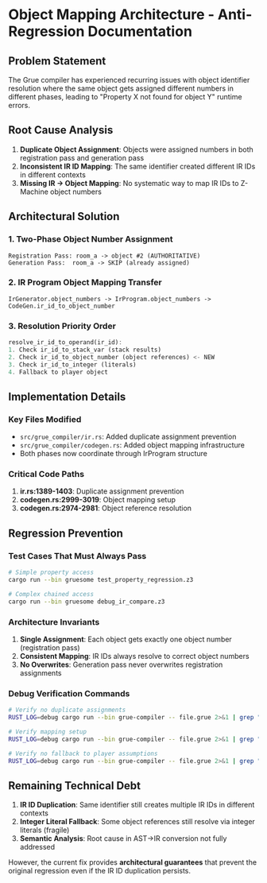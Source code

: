# Object Mapping Architecture - Anti-Regression Documentation

## Problem Statement
The Grue compiler has experienced recurring issues with object identifier resolution where the same object gets assigned different numbers in different phases, leading to "Property X not found for object Y" runtime errors.

## Root Cause Analysis
1. **Duplicate Object Assignment**: Objects were assigned numbers in both registration pass and generation pass
2. **Inconsistent IR ID Mapping**: The same identifier created different IR IDs in different contexts
3. **Missing IR → Object Mapping**: No systematic way to map IR IDs to Z-Machine object numbers

## Architectural Solution

### 1. Two-Phase Object Number Assignment
```
Registration Pass: room_a -> object #2 (AUTHORITATIVE)
Generation Pass:  room_a -> SKIP (already assigned)
```

### 2. IR Program Object Mapping Transfer
```
IrGenerator.object_numbers -> IrProgram.object_numbers -> CodeGen.ir_id_to_object_number
```

### 3. Resolution Priority Order
```rust
resolve_ir_id_to_operand(ir_id):
1. Check ir_id_to_stack_var (stack results)
2. Check ir_id_to_object_number (object references) <- NEW
3. Check ir_id_to_integer (literals)  
4. Fallback to player object
```

## Implementation Details

### Key Files Modified
- `src/grue_compiler/ir.rs`: Added duplicate assignment prevention
- `src/grue_compiler/codegen.rs`: Added object mapping infrastructure
- Both phases now coordinate through IrProgram structure

### Critical Code Paths
1. **ir.rs:1389-1403**: Duplicate assignment prevention
2. **codegen.rs:2999-3019**: Object mapping setup  
3. **codegen.rs:2974-2981**: Object reference resolution

## Regression Prevention

### Test Cases That Must Always Pass
```bash
# Simple property access
cargo run --bin gruesome test_property_regression.z3

# Complex chained access  
cargo run --bin gruesome debug_ir_compare.z3
```

### Architecture Invariants
1. **Single Assignment**: Each object gets exactly one object number (registration pass)
2. **Consistent Mapping**: IR IDs always resolve to correct object numbers
3. **No Overwrites**: Generation pass never overwrites registration assignments

### Debug Verification Commands
```bash
# Verify no duplicate assignments
RUST_LOG=debug cargo run --bin grue-compiler -- file.grue 2>&1 | grep "already has object number"

# Verify mapping setup
RUST_LOG=debug cargo run --bin grue-compiler -- file.grue 2>&1 | grep "Object mapping setup complete"

# Verify no fallback to player assumptions
RUST_LOG=debug cargo run --bin grue-compiler -- file.grue 2>&1 | grep "assumed to be player object"
```

## Remaining Technical Debt
1. **IR ID Duplication**: Same identifier still creates multiple IR IDs in different contexts
2. **Integer Literal Fallback**: Some object references still resolve via integer literals (fragile)
3. **Semantic Analysis**: Root cause in AST→IR conversion not fully addressed

However, the current fix provides **architectural guarantees** that prevent the original regression even if the IR ID duplication persists.